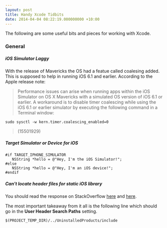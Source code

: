 ```yaml
---
layout: post
title: Handy Xcode Tidbits
date: 2014-04-04 08:22:19.000000000 +10:00
---
```

The following are some useful bits and pieces for working with Xcode.

### General

##### iOS Simulator Laggy
With the release of Mavericks the OS had a featue called coalesing added. This is supposed to help in running iOS 6.1 and earlier. According to the Apple release note:

> Performance issues can arise when running apps within the iOS Simulator on OS X Mavericks with a simulated OS version of iOS 6.1 or earlier.
A workaround is to disable timer coalescing while using the iOS 6.1 or earlier simulator by executing the following command in a Terminal window:


```
sudo sysctl -w kern.timer.coalescing_enabled=0
```

> (15501929)

##### Target Simulator or Device for iOS
```
#if TARGET_IPHONE_SIMULATOR
   NSString *hello = @"Hey, I'm the iOS Simulator!";
#else
   NSString *hello = @"Hey, I'm an iOS device!";
#endif
```

##### Can't locate header files for static iOS library

You should read the response on StackOverflow [here](http://stackoverflow.com/questions/5543854/xcode-4-cant-locate-public-header-files-from-static-library-dependancy) and [here](http://stackoverflow.com/a/10855606).

The most important takeaway from it all is the following line which should go in the **User Header Search Paths** setting.

```
$(PROJECT_TEMP_DIR)/../UninstalledProducts/include
```
